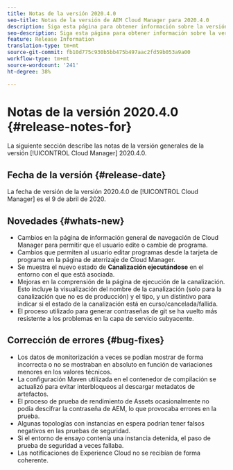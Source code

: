 ```yaml
---
title: Notas de la versión 2020.4.0
seo-title: Notas de la versión de AEM Cloud Manager para 2020.4.0
description: Siga esta página para obtener información sobre la versión 2020.4.0 de Cloud Manager.
seo-description: Siga esta página para obtener información sobre la versión 2020.4.0 de AEM Cloud Manager
feature: Release Information
translation-type: tm+mt
source-git-commit: fb10d775c930b5bb475b497aac2fd59b053a9a00
workflow-type: tm+mt
source-wordcount: '241'
ht-degree: 38%

---
```


# Notas de la versión 2020.4.0 {#release-notes-for}

La siguiente sección describe las notas de la versión generales de la versión [!UICONTROL Cloud Manager] 2020.4.0.

## Fecha de la versión {#release-date}

La fecha de versión de la versión 2020.4.0 de [!UICONTROL Cloud Manager] es el 9 de abril de 2020.

## Novedades {#whats-new}

* Cambios en la página de información general de navegación de Cloud Manager para permitir que el usuario edite o cambie de programa.
* Cambios que permiten al usuario editar programas desde la tarjeta de programa en la página de aterrizaje de Cloud Manager.
* Se muestra el nuevo estado de **Canalización ejecutándose** en el entorno con el que está asociada.
* Mejoras en la comprensión de la página de ejecución de la canalización. Esto incluye la visualización del nombre de la canalización (solo para la canalización que no es de producción) y el tipo, y un distintivo para indicar si el estado de la canalización está en curso/cancelada/fallida.
* El proceso utilizado para generar contraseñas de git se ha vuelto más resistente a los problemas en la capa de servicio subyacente.

## Corrección de errores {#bug-fixes}

* Los datos de monitorización a veces se podían mostrar de forma incorrecta o no se mostraban en absoluto en función de variaciones menores en los valores técnicos.
* La configuración Maven utilizada en el contenedor de compilación se actualizó para evitar interbloqueos al descargar metadatos de artefactos.
* El proceso de prueba de rendimiento de Assets ocasionalmente no podía descifrar la contraseña de AEM, lo que provocaba errores en la prueba.
* Algunas topologías con instancias en espera podrían tener falsos negativos en las pruebas de seguridad.
* Si el entorno de ensayo contenía una instancia detenida, el paso de prueba de seguridad a veces fallaba.
* Las notificaciones de Experience Cloud no se recibían de forma coherente.

